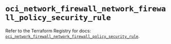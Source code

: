 # `oci_network_firewall_network_firewall_policy_security_rule`

Refer to the Terraform Registry for docs: [`oci_network_firewall_network_firewall_policy_security_rule`](https://registry.terraform.io/providers/oracle/oci/7.19.0/docs/resources/network_firewall_network_firewall_policy_security_rule).
